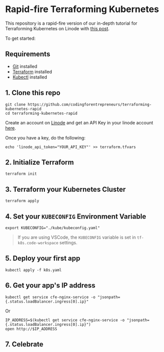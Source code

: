 # Rapid-fire Terraforming Kubernetes
This repository is a rapid-fire version of our in-depth tutorial for Terraforming Kubernetes on Linode with [this post](https://www.codingforentrepreneurs.com/blog/terraforming-kubernetes-on-linode/).

To get started:

## Requirements
- [Git](https://git-scm.com/downloads) installed
- [Terraform](https://developer.hashicorp.com/terraform/downloads) installed
- [Kubectl](https://kubernetes.io/docs/tasks/tools/) installed

## 1. Clone this repo

```
git clone https://github.com/codingforentrepreneurs/terraforming-kubernetes-rapid
cd terraforming-kubernetes-rapid
```

Create an account on [Linode](https://www.linode.com/cfe) and get an API Key in your linode account [here](https://cloud.linode.com/profile/tokens).

Once you have a key, do the following:

```
echo 'linode_api_token="YOUR_API_KEY"' >> terraform.tfvars
```

## 2. Initialize Terraform

```
terraform init
```

## 3. Terraform your Kubernetes Cluster
```
terraform apply
```

## 4. Set your `KUBECONFIG` Environment Variable

```
export KUBECONFIG="./kube/kubeconfig.yaml"
```
> If you are using VSCode, the `KUBECONFIG` variable is set in `tf-k8s.code-workspace` settings.


## 5. Deploy your first app

```
kubectl apply -f k8s.yaml
```

## 6. Get your app's IP address

```
kubectl get service cfe-nginx-service -o "jsonpath={.status.loadBalancer.ingress[0].ip}"
```

Or
```
IP_ADDRESS=$(kubectl get service cfe-nginx-service -o "jsonpath={.status.loadBalancer.ingress[0].ip}")
open http://$IP_ADDRESS
```

## 7. Celebrate
